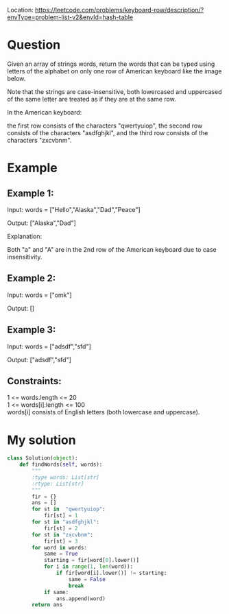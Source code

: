 Location: https://leetcode.com/problems/keyboard-row/description/?envType=problem-list-v2&envId=hash-table
# Question
Given an array of strings words, return the words that can be typed using letters of the alphabet on only one row of American keyboard like the image below.

Note that the strings are case-insensitive, both lowercased and uppercased of the same letter are treated as if they are at the same row.

In the American keyboard:

the first row consists of the characters "qwertyuiop",
the second row consists of the characters "asdfghjkl", and
the third row consists of the characters "zxcvbnm".
 
# Example

## Example 1:

Input: words = ["Hello","Alaska","Dad","Peace"]

Output: ["Alaska","Dad"]

Explanation:

Both "a" and "A" are in the 2nd row of the American keyboard due to case insensitivity.

## Example 2:

Input: words = ["omk"]

Output: []

## Example 3:

Input: words = ["adsdf","sfd"]

Output: ["adsdf","sfd"]
 

## Constraints:

1 <= words.length <= 20\
1 <= words[i].length <= 100\
words[i] consists of English letters (both lowercase and uppercase). 

# My solution
```python
class Solution(object):
    def findWords(self, words):
        """
        :type words: List[str]
        :rtype: List[str]
        """
        fir = {}
        ans = []
        for st in  "qwertyuiop":
            fir[st] = 1
        for st in "asdfghjkl":
            fir[st] = 2
        for st in "zxcvbnm":
            fir[st] = 3
        for word in words:
            same = True
            starting = fir[word[0].lower()]
            for i in range(1, len(word)):
                if fir[word[i].lower()] != starting:
                    same = False
                    break
            if same:
                ans.append(word)
        return ans     
```
